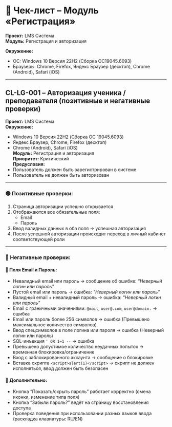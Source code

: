 # 📑 Чек-лист – Модуль «Регистрация»

**Проект:** LMS Система  
**Модуль:** Регистрация и авторизация    

**Окружение:**
- ОС: Windows 10 Версия 22H2 (Сборка ОС19045.6093)  
- Браузеры: Chrome, Firefox, Яндекс Браузер (десктоп), Chrome (Android), Safari (iOS)

---

## CL-LG-001 – Авторизация ученика / преподавателя (позитивные и негативные проверки)

**Проект:** LMS Система  
**Окружение:**  
- Windows 10 Версия 22H2 (Сборка ОС 19045.6093)  
- Яндекс Браузер, Chrome, Firefox (десктоп)  
- Chrome (Android), Safari (iOS)  
**Модуль:** Регистрация и авторизация  
**Приоритет:** Критический  
**Предусловия:**  
- Пользователь должен быть зарегистрирован в системе  
- Пользователь не должен быть авторизован  

---

### 🟢 Позитивные проверки:

1. Страница авторизации успешно открывается  
2. Отображаются все обязательные поля:  
   - Email  
   - Пароль  
3. Ввод валидных данных в оба поля → успешная авторизация  
4. После успешной авторизации происходит переход в личный кабинет соответствующей роли

---

### 🔴 Негативные проверки:

#### 🔹 Поля Email и Пароль:

- Невалидный email или пароль → сообщение об ошибке: *"Неверный логин или пароль"*  
- Пустой email или пароль → ошибка: *"Неверный логин или пароль"*  
- Валидный email + невалидный пароль → ошибка: *"Неверный логин или пароль"*  
- Email с граничными значениями: `@mail`, `user@.com`, `user@domain.` → ошибка  
- Email или пароль более 256 символов → ошибка  (Превышено максимальное количество символов)
- Ввод спецсимволов в поле логина или пароля → ошибка  (Неверный логин или пароль)
- SQL-инъекция `' OR 1=1 --` → ошибка  
- Превышено допустимое количество неудачных попыток → временная блокировка/ограничение  
- Вход с заблокированного аккаунта → сообщение о блокировке  
- Вставка скрипта `<script>alert(1)</script>` → скрипт не должен исполняться, ввод должен быть безопасен  

#### 🔹 Дополнительно:

- Кнопка “Показать/скрыть пароль” работает корректно (смена иконки, изменение типа поля)  
- Кнопка “Забыли пароль?” ведёт на страницу восстановления доступа  
- Проверка поведения при использовании разных языков ввода (раскладка клавиатуры: RU/EN)

